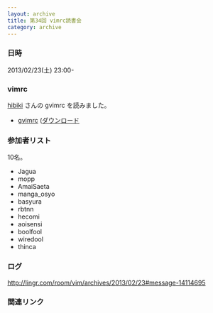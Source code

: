 ```yaml
---
layout: archive
title: 第34回 vimrc読書会
category: archive
---
```


### 日時
2013/02/23(土) 23:00-

### vimrc
[hibiki](https://github.com/hibiki) さんの gvimrc を読みました。

- [gvimrc](https://github.com/hibiki/dotfiles/blob/1569874d97c98a5ccfc502b1a2e85818845be1e8/.gvimrc) ([ダウンロード](https://raw.github.com/hibiki/dotfiles/1569874d97c98a5ccfc502b1a2e85818845be1e8/.gvimrc)

### 参加者リスト

10名。

- Jagua
- mopp
- AmaiSaeta
- manga_osyo
- basyura
- rbtnn
- hecomi
- aoisensi
- boolfool
- wiredool
- thinca


### ログ
<http://lingr.com/room/vim/archives/2013/02/23#message-14114695>

### 関連リンク

